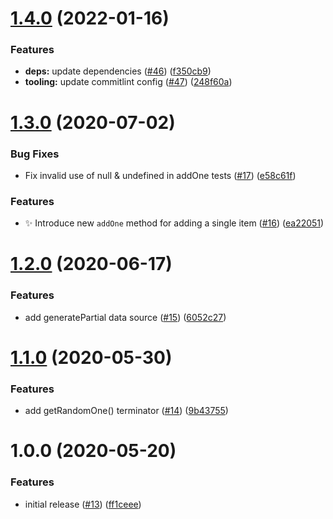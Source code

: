 # [1.4.0](https://github.com/mattwilson1024/mocklify/compare/v1.3.0...v1.4.0) (2022-01-16)


### Features

* **deps:** update dependencies ([#46](https://github.com/mattwilson1024/mocklify/issues/46)) ([f350cb9](https://github.com/mattwilson1024/mocklify/commit/f350cb9f00a6536d6ffb95edc234685b175bbaf0))
* **tooling:** update commitlint config ([#47](https://github.com/mattwilson1024/mocklify/issues/47)) ([248f60a](https://github.com/mattwilson1024/mocklify/commit/248f60ad2d2eae227e9f0e29923659d1a4fde2a7))

# [1.3.0](https://github.com/mattwilson1024/mocklify/compare/v1.2.0...v1.3.0) (2020-07-02)


### Bug Fixes

* Fix invalid use of null & undefined in addOne tests ([#17](https://github.com/mattwilson1024/mocklify/issues/17)) ([e58c61f](https://github.com/mattwilson1024/mocklify/commit/e58c61f3c809dca7ffce44e85f1b04162190cbe7))


### Features

* :sparkles: Introduce new `addOne` method for adding a single item ([#16](https://github.com/mattwilson1024/mocklify/issues/16)) ([ea22051](https://github.com/mattwilson1024/mocklify/commit/ea2205107b9468ada33233c64e5227f80d0bb789))

# [1.2.0](https://github.com/mattwilson1024/mocklify/compare/v1.1.0...v1.2.0) (2020-06-17)


### Features

* add generatePartial data source ([#15](https://github.com/mattwilson1024/mocklify/issues/15)) ([6052c27](https://github.com/mattwilson1024/mocklify/commit/6052c2768fc31ce61f07c6f98c1190390416739f))

# [1.1.0](https://github.com/mattwilson1024/mocklify/compare/v1.0.0...v1.1.0) (2020-05-30)


### Features

* add getRandomOne() terminator ([#14](https://github.com/mattwilson1024/mocklify/issues/14)) ([9b43755](https://github.com/mattwilson1024/mocklify/commit/9b43755d8eba5a4a3945ba429f0e75b0eec3b32c))

# 1.0.0 (2020-05-20)


### Features

* initial release ([#13](https://github.com/mattwilson1024/mocklify/issues/13)) ([ff1ceee](https://github.com/mattwilson1024/mocklify/commit/ff1ceeec922118791d67922a70eb2afe81fa96d4))
